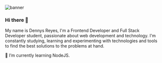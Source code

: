 ![banner](https://user-images.githubusercontent.com/20443961/229270915-af70bedb-48ac-4160-af3e-96ce2cd6135f.png)
### Hi there 👋
My name is Dennys Reyes, I'm a Frontend Developer and Full Stack Developer student, passionate about web development and technology. I'm constantly studying, learning and experimenting with technologies and tools to find the best solutions to the problems at hand.


🌱 I’m currently learning NodeJS.

<!--
**dennysreyes/dennysreyes** is a ✨ _special_ ✨ repository because its `README.md` (this file) appears on your GitHub profile.

Here are some ideas to get you started:

- 🔭 I’m currently working on ...
- 👯 I’m looking to collaborate on ...
- 🤔 I’m looking for help with ...
- 💬 Ask me about ...
- 📫 How to reach me: ...
- 😄 Pronouns: ...
- ⚡ Fun fact: ...
-->
